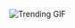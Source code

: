 ![Trending GIF](https://media3.giphy.com/media/v1.Y2lkPThiYjIxNzcydHU4c3dsZzAwb2p6a3VxY2s5dHUzMG9zaGNkeXQxZmQxazM2bmk2ayZlcD12MV9naWZzX3NlYXJjaCZjdD1n/MT5UUV1d4CXE2A37Dg/giphy.gif)
